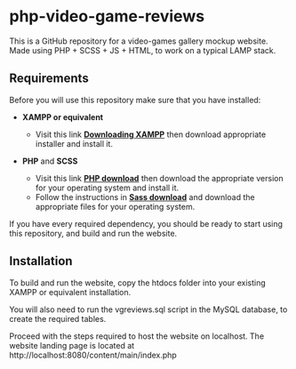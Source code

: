 # php-video-game-reviews

This is a GitHub repository for a video-games gallery mockup website. Made using PHP + SCSS + JS + HTML, to work on a typical LAMP stack.

## Requirements

Before you will use this repository make sure that you have installed:

- **XAMPP or equivalent**

  - Visit this link **[Downloading XAMPP](https://www.apachefriends.org/pl/index.html)** then download appropriate installer and install it.

- **PHP** and **SCSS**

  - Visit this link **[PHP download](https://www.php.net/downloads.php)** then download the appropriate version for your operating system and install it.
  - Follow the instructions in **[Sass download](https://sass-lang.com/install)** and download the appropriate files for your operating system.

If you have every required dependency, you should be ready to start using this repository, and build and run the website.

## Installation

To build and run the website, copy the htdocs folder into your existing XAMPP or equivalent installation. 

You will also need to run the vgreviews.sql script in the MySQL database, to create the required tables.

Proceed with the steps required to host the website on localhost. The website landing page is located at http://localhost:8080/content/main/index.php

